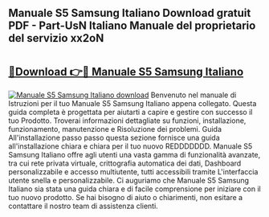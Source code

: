 ## Manuale S5 Samsung Italiano Download gratuit PDF - Part-UsN Italiano Manuale del proprietario del servizio xx2oN

# <h2><a href="http://dffx9th.blite.top/?on=Manuale+S5+Samsung+Italiano">🔗Download 👉🔴 Manuale S5 Samsung Italiano</a></h2>

[![Manuale S5 Samsung Italiano download](https://i.imgur.com/lujVjoI.png)](http://dffx9th.blite.top/?on=Manuale+S5+Samsung+Italiano)
Benvenuto nel manuale di Istruzioni per il tuo Manuale S5 Samsung Italiano appena collegato. Questa guida completa è progettata per aiutarti a capire e gestire con successo il tuo Prodotto. Troverai informazioni dettagliate su funzioni, installazione, funzionamento, manutenzione e Risoluzione dei problemi. Guida All'installazione passo passo questa sezione fornisce una guida all'installazione chiara e chiara per il tuo nuovo REDDDDDDD. Manuale S5 Samsung Italiano offre agli utenti una vasta gamma di funzionalità avanzate, tra cui rete privata virtuale, crittografia automatica dei dati, Dashboard personalizzabile e accesso multiutente, tutti accessibili tramite L'interfaccia utente snella e personalizzabile. Ci auguriamo che Manuale S5 Samsung Italiano sia stata una guida chiara e di facile comprensione per iniziare con il tuo nuovo prodotto. Se hai bisogno di aiuto o chiarimenti, non esitare a contattare il nostro team di assistenza clienti.
